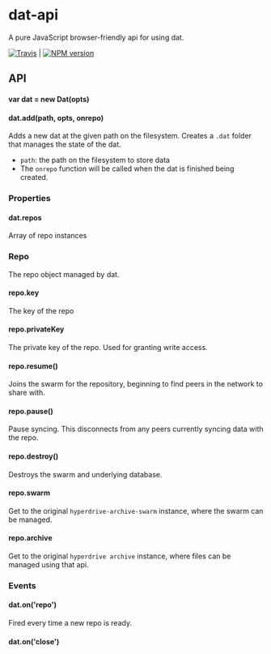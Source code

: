 # dat-api

A pure JavaScript browser-friendly api for using dat.

[![Travis](https://api.travis-ci.org/karissa/dat-api.svg)](https://travis-ci.org/karissa/dat-api) | [![NPM version](https://img.shields.io/npm/v/dat-api.svg?style=flat-square)](https://npmjs.org/package/dat)

## API

#### var dat = new Dat(opts)

#### dat.add(path, opts, onrepo)

Adds a new dat at the given path on the filesystem. Creates a `.dat` folder that manages the state of the dat.

 * `path`: the path on the filesystem to store data
 * The `onrepo` function will be called when the dat is finished being created.

### Properties

#### dat.repos

Array of repo instances

### Repo

The repo object managed by dat.

#### repo.key

The key of the repo

#### repo.privateKey

The private key of the repo. Used for granting write access.

#### repo.resume()

Joins the swarm for the repository, beginning to find peers in the network to share with.

#### repo.pause()

Pause syncing. This disconnects from any peers currently syncing data with the repo.

#### repo.destroy()

Destroys the swarm and underlying database.

#### repo.swarm

Get to the original `hyperdrive-archive-swarm` instance, where the swarm can be managed.

#### repo.archive

Get to the original `hyperdrive archive` instance, where files can be managed using that api.

### Events

#### dat.on('repo')

Fired every time a new repo is ready.

#### dat.on('close')
